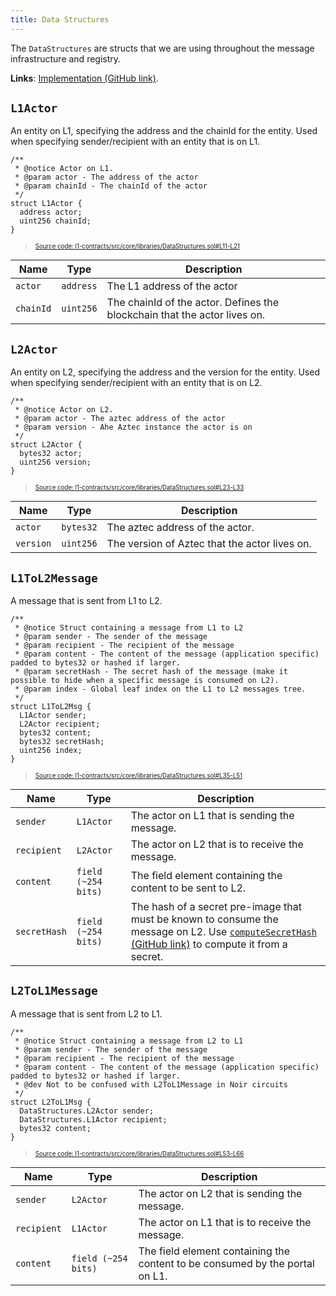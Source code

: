 ```yaml
---
title: Data Structures
---
```


The `DataStructures` are structs that we are using throughout the message infrastructure and registry.

**Links**: [Implementation (GitHub link)](https://github.com/AztecProtocol/aztec-packages/blob/master/l1-contracts/src/core/libraries/DataStructures.sol).

## `L1Actor`

An entity on L1, specifying the address and the chainId for the entity. Used when specifying sender/recipient with an entity that is on L1.

```solidity title="l1_actor" showLineNumbers 
/**
 * @notice Actor on L1.
 * @param actor - The address of the actor
 * @param chainId - The chainId of the actor
 */
struct L1Actor {
  address actor;
  uint256 chainId;
}
```
> <sup><sub><a href="https://github.com/AztecProtocol/aztec-packages/blob/v0.85.0-alpha-testnet.0/l1-contracts/src/core/libraries/DataStructures.sol#L11-L21" target="_blank" rel="noopener noreferrer">Source code: l1-contracts/src/core/libraries/DataStructures.sol#L11-L21</a></sub></sup>


| Name           | Type    | Description |
| -------------- | ------- | ----------- |
| `actor`          | `address` | The L1 address of the actor |
| `chainId`        | `uint256` | The chainId of the actor. Defines the blockchain that the actor lives on. |


## `L2Actor`

An entity on L2, specifying the address and the version for the entity. Used when specifying sender/recipient with an entity that is on L2.

```solidity title="l2_actor" showLineNumbers 
/**
 * @notice Actor on L2.
 * @param actor - The aztec address of the actor
 * @param version - Ahe Aztec instance the actor is on
 */
struct L2Actor {
  bytes32 actor;
  uint256 version;
}
```
> <sup><sub><a href="https://github.com/AztecProtocol/aztec-packages/blob/v0.85.0-alpha-testnet.0/l1-contracts/src/core/libraries/DataStructures.sol#L23-L33" target="_blank" rel="noopener noreferrer">Source code: l1-contracts/src/core/libraries/DataStructures.sol#L23-L33</a></sub></sup>


| Name           | Type    | Description |
| -------------- | ------- | ----------- |
| `actor`          | `bytes32` | The aztec address of the actor. |
| `version`        | `uint256` | The version of Aztec that the actor lives on. |

## `L1ToL2Message`

A message that is sent from L1 to L2.

```solidity title="l1_to_l2_msg" showLineNumbers 
/**
 * @notice Struct containing a message from L1 to L2
 * @param sender - The sender of the message
 * @param recipient - The recipient of the message
 * @param content - The content of the message (application specific) padded to bytes32 or hashed if larger.
 * @param secretHash - The secret hash of the message (make it possible to hide when a specific message is consumed on L2).
 * @param index - Global leaf index on the L1 to L2 messages tree.
 */
struct L1ToL2Msg {
  L1Actor sender;
  L2Actor recipient;
  bytes32 content;
  bytes32 secretHash;
  uint256 index;
}
```
> <sup><sub><a href="https://github.com/AztecProtocol/aztec-packages/blob/v0.85.0-alpha-testnet.0/l1-contracts/src/core/libraries/DataStructures.sol#L35-L51" target="_blank" rel="noopener noreferrer">Source code: l1-contracts/src/core/libraries/DataStructures.sol#L35-L51</a></sub></sup>


| Name           | Type    | Description |
| -------------- | ------- | ----------- |
| `sender`          | `L1Actor` | The actor on L1 that is sending the message. |
| `recipient`        | `L2Actor` | The actor on L2 that is to receive the message. |
| `content`        | `field (~254 bits)` | The field element containing the content to be sent to L2. |
| `secretHash`        | `field (~254 bits)` | The hash of a secret pre-image that must be known to consume the message on L2. Use [`computeSecretHash` (GitHub link)](https://github.com/AztecProtocol/aztec-packages/blob/master/yarn-project/aztec.js/src/utils/secrets.ts) to compute it from a secret. |

## `L2ToL1Message`

A message that is sent from L2 to L1.

```solidity title="l2_to_l1_msg" showLineNumbers 
/**
 * @notice Struct containing a message from L2 to L1
 * @param sender - The sender of the message
 * @param recipient - The recipient of the message
 * @param content - The content of the message (application specific) padded to bytes32 or hashed if larger.
 * @dev Not to be confused with L2ToL1Message in Noir circuits
 */
struct L2ToL1Msg {
  DataStructures.L2Actor sender;
  DataStructures.L1Actor recipient;
  bytes32 content;
}
```
> <sup><sub><a href="https://github.com/AztecProtocol/aztec-packages/blob/v0.85.0-alpha-testnet.0/l1-contracts/src/core/libraries/DataStructures.sol#L53-L66" target="_blank" rel="noopener noreferrer">Source code: l1-contracts/src/core/libraries/DataStructures.sol#L53-L66</a></sub></sup>


| Name           | Type    | Description |
| -------------- | ------- | ----------- |
| `sender`          | `L2Actor` | The actor on L2 that is sending the message. |
| `recipient`        | `L1Actor` | The actor on L1 that is to receive the message. |
| `content`        | `field (~254 bits)` | The field element containing the content to be consumed by the portal on L1. |



